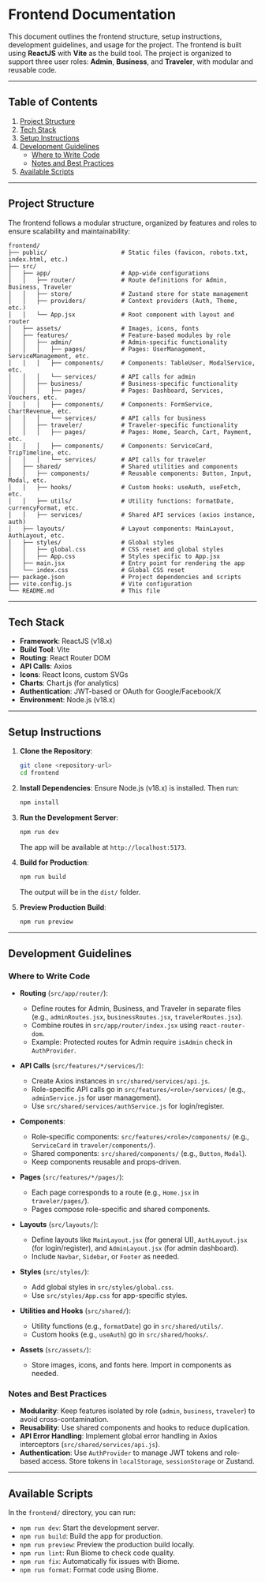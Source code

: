 # Frontend Documentation

This document outlines the frontend structure, setup instructions, development guidelines, and usage for the project. The frontend is built using **ReactJS** with **Vite** as the build tool. The project is organized to support three user roles: **Admin**, **Business**, and **Traveler**, with modular and reusable code.

---

## Table of Contents

1. [Project Structure](#project-structure)
2. [Tech Stack](#tech-stack)
3. [Setup Instructions](#setup-instructions)
4. [Development Guidelines](#development-guidelines)
   - [Where to Write Code](#where-to-write-code)
   - [Notes and Best Practices](#notes-and-best-practices)
5. [Available Scripts](#available-scripts)

---

## Project Structure

The frontend follows a modular structure, organized by features and roles to ensure scalability and maintainability:

```
frontend/
├── public/                     # Static files (favicon, robots.txt, index.html, etc.)
├── src/
│   ├── app/                    # App-wide configurations
│   │   ├── router/             # Route definitions for Admin, Business, Traveler
│   │   ├── store/              # Zustand store for state management
│   │   ├── providers/          # Context providers (Auth, Theme, etc.)
│   │   └── App.jsx             # Root component with layout and router
│   ├── assets/                 # Images, icons, fonts
│   ├── features/               # Feature-based modules by role
│   │   ├── admin/              # Admin-specific functionality
│   │   │   ├── pages/          # Pages: UserManagement, ServiceManagement, etc.
│   │   │   ├── components/     # Components: TableUser, ModalService, etc.
│   │   │   └── services/       # API calls for admin
│   │   ├── business/           # Business-specific functionality
│   │   │   ├── pages/          # Pages: Dashboard, Services, Vouchers, etc.
│   │   │   ├── components/     # Components: FormService, ChartRevenue, etc.
│   │   │   └── services/       # API calls for business
│   │   ├── traveler/           # Traveler-specific functionality
│   │   │   ├── pages/          # Pages: Home, Search, Cart, Payment, etc.
│   │   │   ├── components/     # Components: ServiceCard, TripTimeline, etc.
│   │   │   └── services/       # API calls for traveler
│   ├── shared/                 # Shared utilities and components
│   │   ├── components/         # Reusable components: Button, Input, Modal, etc.
│   │   ├── hooks/              # Custom hooks: useAuth, useFetch, etc.
│   │   ├── utils/              # Utility functions: formatDate, currencyFormat, etc.
│   │   ├── services/           # Shared API services (axios instance, auth)
│   ├── layouts/                # Layout components: MainLayout, AuthLayout, etc.
│   ├── styles/                 # Global styles
│   │   ├── global.css          # CSS reset and global styles
│   │   ├── App.css             # Styles specific to App.jsx
│   ├── main.jsx                # Entry point for rendering the app
│   └── index.css               # Global CSS reset
├── package.json                # Project dependencies and scripts
├── vite.config.js              # Vite configuration
└── README.md                   # This file
```

---

## Tech Stack

- **Framework**: ReactJS (v18.x)
- **Build Tool**: Vite
- **Routing**: React Router DOM
- **API Calls**: Axios
- **Icons**: React Icons, custom SVGs
- **Charts**: Chart.js (for analytics)
- **Authentication**: JWT-based or OAuth for Google/Facebook/X
- **Environment**: Node.js (v18.x)

---

## Setup Instructions

1. **Clone the Repository**:

   ```bash
   git clone <repository-url>
   cd frontend
   ```

2. **Install Dependencies**:
   Ensure Node.js (v18.x) is installed. Then run:

   ```bash
   npm install
   ```

3. **Run the Development Server**:

   ```bash
   npm run dev
   ```

   The app will be available at `http://localhost:5173`.

4. **Build for Production**:

   ```bash
   npm run build
   ```

   The output will be in the `dist/` folder.

5. **Preview Production Build**:
   ```bash
   npm run preview
   ```

---

## Development Guidelines

### Where to Write Code

- **Routing** (`src/app/router/`):

  - Define routes for Admin, Business, and Traveler in separate files (e.g., `adminRoutes.jsx`, `businessRoutes.jsx`, `travelerRoutes.jsx`).
  - Combine routes in `src/app/router/index.jsx` using `react-router-dom`.
  - Example: Protected routes for Admin require `isAdmin` check in `AuthProvider`.

- **API Calls** (`src/features/*/services/`):

  - Create Axios instances in `src/shared/services/api.js`.
  - Role-specific API calls go in `src/features/<role>/services/` (e.g., `adminService.js` for user management).
  - Use `src/shared/services/authService.js` for login/register.

- **Components**:

  - Role-specific components: `src/features/<role>/components/` (e.g., `ServiceCard` in `traveler/components/`).
  - Shared components: `src/shared/components/` (e.g., `Button`, `Modal`).
  - Keep components reusable and props-driven.

- **Pages** (`src/features/*/pages/`):

  - Each page corresponds to a route (e.g., `Home.jsx` in `traveler/pages/`).
  - Pages compose role-specific and shared components.

- **Layouts** (`src/layouts/`):

  - Define layouts like `MainLayout.jsx` (for general UI), `AuthLayout.jsx` (for login/register), and `AdminLayout.jsx` (for admin dashboard).
  - Include `Navbar`, `Sidebar`, or `Footer` as needed.

- **Styles** (`src/styles/`):

  - Add global styles in `src/styles/global.css`.
  - Use `src/styles/App.css` for app-specific styles.

- **Utilities and Hooks** (`src/shared/`):

  - Utility functions (e.g., `formatDate`) go in `src/shared/utils/`.
  - Custom hooks (e.g., `useAuth`) go in `src/shared/hooks/`.

- **Assets** (`src/assets/`):
  - Store images, icons, and fonts here. Import in components as needed.

### Notes and Best Practices

- **Modularity**: Keep features isolated by role (`admin`, `business`, `traveler`) to avoid cross-contamination.
- **Reusability**: Use shared components and hooks to reduce duplication.
- **API Error Handling**: Implement global error handling in Axios interceptors (`src/shared/services/api.js`).
- **Authentication**: Use `AuthProvider` to manage JWT tokens and role-based access. Store tokens in `localStorage`, `sessionStorage` or Zustand.

---

## Available Scripts

In the `frontend/` directory, you can run:

- `npm run dev`: Start the development server.
- `npm run build`: Build the app for production.
- `npm run preview`: Preview the production build locally.
- `npm run lint`: Run Biome to check code quality.
- `npm run fix`: Automatically fix issues with Biome.
- `npm run format`: Format code using Biome.
